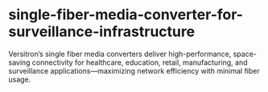 # single-fiber-media-converter-for-surveillance-infrastructure
Versitron’s single fiber media converters deliver high-performance, space-saving connectivity for healthcare, education, retail, manufacturing, and surveillance applications—maximizing network efficiency with minimal fiber usage.
